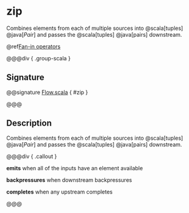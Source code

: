 # zip

Combines elements from each of multiple sources into @scala[tuples] @java[*Pair*] and passes the @scala[tuples] @java[pairs] downstream.

@ref[Fan-in operators](../index.md#fan-in-operators)

@@@div { .group-scala }

## Signature

@@signature [Flow.scala](/akka-stream/src/main/scala/akka/stream/scaladsl/Flow.scala) { #zip }

@@@

## Description

Combines elements from each of multiple sources into @scala[tuples] @java[*Pair*] and passes the @scala[tuples] @java[pairs] downstream.


@@@div { .callout }

**emits** when all of the inputs have an element available

**backpressures** when downstream backpressures

**completes** when any upstream completes

@@@

